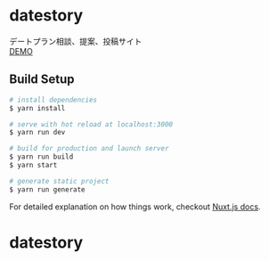 # datestory

デートプラン相談、提案、投稿サイト  
[DEMO](https://datesplan.appspot.com)

## Build Setup

``` bash
# install dependencies
$ yarn install

# serve with hot reload at localhost:3000
$ yarn run dev

# build for production and launch server
$ yarn run build
$ yarn start

# generate static project
$ yarn run generate
```

For detailed explanation on how things work, checkout [Nuxt.js docs](https://nuxtjs.org).
# datestory

